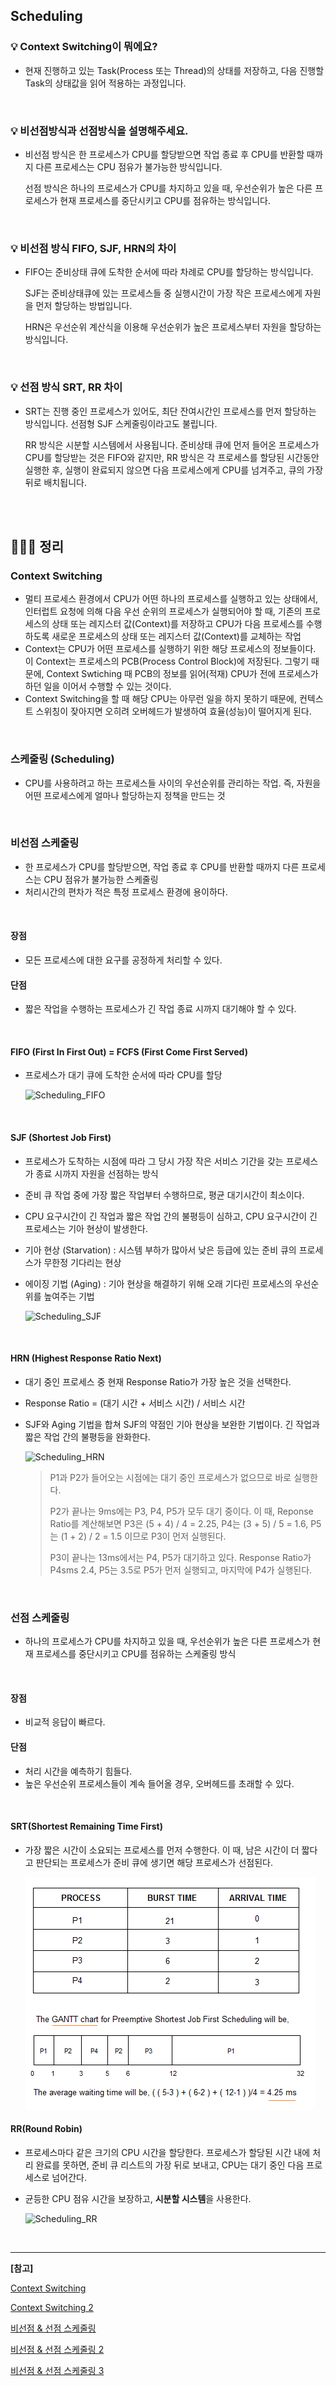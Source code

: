## Scheduling

### 💡 Context Switching이 뭐에요?

- 현재 진행하고 있는 Task(Process 또는 Thread)의 상태를 저장하고, 다음 진행할 Task의 상태값을 읽어 적용하는 과정입니다.

<br>

### 💡 비선점방식과 선점방식을 설명해주세요.

- 비선점 방식은 한 프로세스가 CPU를 할당받으면 작업 종료 후 CPU를 반환할 때까지 다른 프로세스는 CPU 점유가 불가능한 방식입니다.

  선점 방식은 하나의 프로세스가 CPU를 차지하고 있을 때, 우선순위가 높은 다른 프로세스가 현재 프로세스를 중단시키고 CPU를 점유하는 방식입니다.

<br>

### 💡 비선점 방식 FIFO, SJF, HRN의 차이

- FIFO는 준비상태 큐에 도착한 순서에 따라 차례로 CPU를 할당하는 방식입니다.

  SJF는 준비상태큐에 있는 프로세스들 중 실행시간이 가장 작은 프로세스에게 자원을 먼저 할당하는 방법입니다.

  HRN은 우선순위 계산식을 이용해 우선순위가 높은 프로세스부터 자원을 할당하는 방식입니다.

<br>

### 💡 선점 방식 SRT, RR 차이

- SRT는 진행 중인 프로세스가 있어도, 최단 잔여시간인 프로세스를 먼저 할당하는 방식입니다. 선점형 SJF 스케줄링이라고도 불립니다.

  RR 방식은 시분할 시스템에서 사용됩니다. 준비상태 큐에 먼저 들어온 프로세스가 CPU를 할당받는 것은 FIFO와 같지만, RR 방식은 각 프로세스를 할당된 시간동안 실행한 후, 실행이 완료되지 않으면 다음 프로세스에게 CPU를 넘겨주고, 큐의 가장 뒤로 배치됩니다.

<br>

<br>

## 🏃🏻‍♀️ 정리

### Context Switching

- 멀티 프로세스 환경에서 CPU가 어떤 하나의 프로세스를 실행하고 있는 상태에서, 인터럽트 요청에 의해 다음 우선 순위의 프로세스가 실행되어야 할 때, 기존의 프로세스의 상태 또는 레지스터 값(Context)를 저장하고 CPU가 다음 프로세스를 수행하도록 새로운 프로세스의 상태 또는 레지스터 값(Context)를 교체하는 작업
- Context는 CPU가 어떤 프로세스를 실행하기 위한 해당 프로세스의 정보들이다. 이 Context는 프로세스의 PCB(Process Control Block)에 저장된다. 그렇기 때문에, Context Swtiching 때 PCB의 정보를 읽어(적재) CPU가 전에 프로세스가 하던 일을 이어서 수행할 수 있는 것이다.
- Context Switching을 할 때 해당 CPU는 아무런 일을 하지 못하기 때문에, 컨텍스트 스위칭이 잦아지면 오히려 오버헤드가 발생하여 효율(성능)이 떨어지게 된다.

<br>

### 스케줄링 (Scheduling)

- CPU를 사용하려고 하는 프로세스들 사이의 우선순위를 관리하는 작업. 즉, 자원을 어떤 프로세스에게 얼마나 할당하는지 정책을 만드는 것

<br>

### 비선점 스케줄링

- 한 프로세스가 CPU를 할당받으면, 작업 종료 후 CPU를 반환할 때까지 다른 프로세스는 CPU 점유가 불가능한 스케줄링
- 처리시간의 편차가 적은 특정 프로세스 환경에 용이하다.

<br>

#### 장점

- 모든 프로세스에 대한 요구를 공정하게 처리할 수 있다.

#### 단점

- 짧은 작업을 수행하는 프로세스가 긴 작업 종료 시까지 대기해야 할 수 있다.

<br>

#### FIFO (First In First Out) = FCFS (First Come First Served)

- 프로세스가 대기 큐에 도착한 순서에 따라 CPU를 할당

  ![Scheduling_FIFO](/Users/soomin/Desktop/Study/ICanDo_Interview/02.OS/CSM/src/Scheduling_FIFO.jpeg)

<br>

#### SJF (Shortest Job First)

- 프로세스가 도착하는 시점에 따라 그 당시 가장 작은 서비스 기간을 갖는 프로세스가 종료 시까지 자원을 선점하는 방식
- 준비 큐 작업 중에 가장 짧은 작업부터 수행하므로, 평균 대기시간이 최소이다.
- CPU 요구시간이 긴 작업과 짧은 작업 간의 불평등이 심하고, CPU 요구시간이 긴 프로세스는 기아 현상이 발생한다.

- 기아 현상 (Starvation) : 시스템 부하가 많아서 낮은 등급에 있는 준비 큐의 프로세스가 무한정 기다리는 현상

- 에이징 기법 (Aging) : 기아 현상을 해결하기 위해 오래 기다린 프로세스의 우선순위를 높여주는 기법

  ![Scheduling_SJF](/Users/soomin/Desktop/Study/ICanDo_Interview/02.OS/CSM/src/Scheduling_SJF.jpeg)

<br>

#### HRN (Highest Response Ratio Next)

- 대기 중인 프로세스 중 현재 Response Ratio가 가장 높은 것을 선택한다.

- Response Ratio = (대기 시간 + 서비스 시간) / 서비스 시간

- SJF와 Aging 기법을 합쳐 SJF의 약점인 기아 현상을 보완한 기법이다. 긴 작업과 짧은 작업 간의 불평등을 완화한다.

  ![Scheduling_HRN](/Users/soomin/Desktop/Study/ICanDo_Interview/02.OS/CSM/src/Scheduling_HRN.jpeg)

  > P1과 P2가 들어오는 시점에는 대기 중인 프로세스가 없으므로 바로 실행한다.
  >
  > P2가 끝나는 9ms에는 P3, P4, P5가 모두 대기 중이다. 이 때, Reponse Ratio를 계산해보면 P3은 (5 + 4) / 4 = 2.25, P4는 (3 + 5) / 5 = 1.6, P5는 (1 + 2) / 2 = 1.5 이므로 P3이 먼저 실행된다.
  >
  > P3이 끝나는 13ms에서는 P4, P5가 대기하고 있다. Response Ratio가 P4sms 2.4, P5는 3.5로 P5가 먼저 실행되고, 마지막에 P4가 실행된다.

<br>

### 선점 스케줄링

- 하나의 프로세스가 CPU를 차지하고 있을 때, 우선순위가 높은 다른 프로세스가 현재 프로세스를 중단시키고 CPU를 점유하는 스케줄링 방식

<br>

#### 장점

- 비교적 응답이 빠르다.

#### 단점

- 처리 시간을 예측하기 힘들다.
- 높은 우선순위 프로세스들이 계속 들어올 경우, 오버헤드를 초래할 수 있다.

<br>

#### SRT(Shortest Remaining Time First)

- 가장 짧은 시간이 소요되는 프로세스를 먼저 수행한다. 이 때, 남은 시간이 더 짧다고 판단되는 프로세스가 준비 큐에 생기면 해당 프로세스가 선점된다.

  ![Scheduling_SRT](./src/Scheduling_SRT.png)



#### RR(Round Robin)

- 프로세스마다 같은 크기의 CPU 시간을 할당한다. 프로세스가 할당된 시간 내에 처리 완료를 못하면, 준비 큐 리스트의 가장 뒤로 보내고, CPU는 대기 중인 다음 프로세스로 넘어간다.

- 균등한 CPU 점유 시간을 보장하고, **시분할 시스템**을 사용한다.

  ![Scheduling_RR](/Users/soomin/Desktop/Study/ICanDo_Interview/02.OS/CSM/src/Scheduling_RR.jpeg)

<br>

---

**[참고]**

[Context Switching](https://nesoy.github.io/articles/2018-11/Context-Switching)

[Context Switching 2](https://jeong-pro.tistory.com/93)

[비선점 & 선점 스케줄링](https://inuplace.tistory.com/318)

[비선점 & 선점 스케줄링 2](https://eun-jeong.tistory.com/17)

[비선점 & 선점 스케줄링 3](https://m.blog.naver.com/PostView.naver?isHttpsRedirect=true&blogId=rlaauddlf200&logNo=30141162460)
